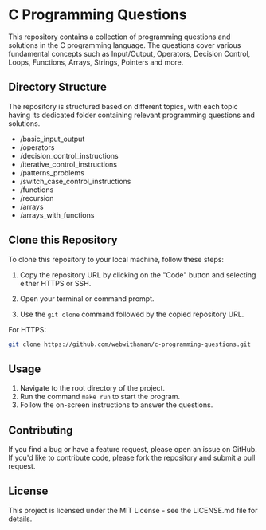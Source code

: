 # C Programming Questions

This repository contains a collection of programming questions and solutions in the C programming language. The questions cover various fundamental concepts such as Input/Output, Operators, Decision Control, Loops, Functions, Arrays, Strings, Pointers and more.

## Directory Structure

The repository is structured based on different topics, with each topic having its dedicated folder containing relevant programming questions and solutions.

- /basic_input_output
- /operators
- /decision_control_instructions
- /iterative_control_instructions
- /patterns_problems
- /switch_case_control_instructions
- /functions
- /recursion
- /arrays
- /arrays_with_functions

## Clone this Repository

To clone this repository to your local machine, follow these steps:

1. Copy the repository URL by clicking on the "Code" button and selecting either HTTPS or SSH.

2. Open your terminal or command prompt.

3. Use the `git clone` command followed by the copied repository URL.

For HTTPS:

```bash
git clone https://github.com/webwithaman/c-programming-questions.git
```

## Usage

1. Navigate to the root directory of the project.
2. Run the command `make run` to start the program.
3. Follow the on-screen instructions to answer the questions.

## Contributing

If you find a bug or have a feature request, please open an issue on GitHub. If you'd like to contribute code, please fork the repository and submit a pull request.

## License

This project is licensed under the MIT License - see the LICENSE.md file for details.
